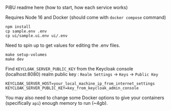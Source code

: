 PiBU readme here (how to start, how each service works)

Requires Node 16 and Docker (should come with `docker compose` command)
```
npm install
cp sample.env .env
cp ui/sample.ui.env ui/.env
```

Need to spin up to get values for editing the .env files.
```
make setup-volumes
make dev
```

Find `KEYCLOAK_SERVER_PUBLIC_KEY` from the Keycloak console (localhost:8080) realm public key : `Realm Settings` -> `Keys` -> `Public Key`
```
KEYCLOAK_SERVER_HOST=your_local_machine_ip_from_internet_settings
KEYCLOAK_SERVER_PUBLIC_KEY=key_from_keycloak_admin_console
```

You may also need to change some Docker options to give your containers (specifically `api`) enough memory to run (~4gb). 